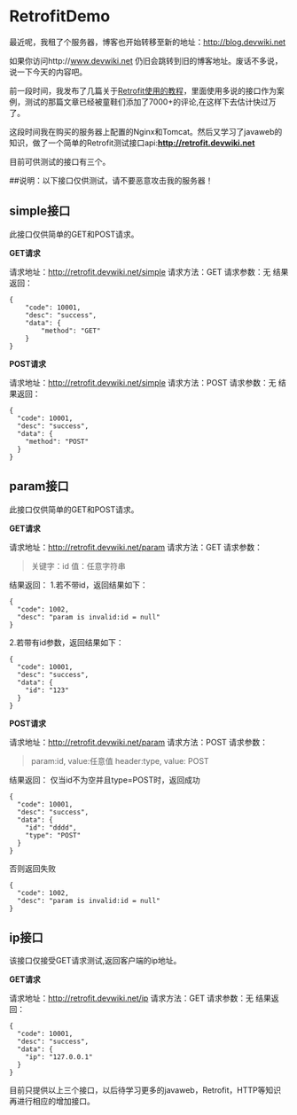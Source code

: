 # RetrofitDemo

最近呢，我租了个服务器，博客也开始转移至新的地址：http://blog.devwiki.net

如果你访问http://www.devwiki.net 仍旧会跳转到旧的博客地址。废话不多说，说一下今天的内容吧。

前一段时间，我发布了几篇关于[Retrofit使用的教程](http://www.devwiki.net/categories/Retrofit%E4%BD%BF%E7%94%A8%E6%95%99%E7%A8%8B/)，里面使用多说的接口作为案例，测试的那篇文章已经被童鞋们添加了7000+的评论,在这样下去估计快过万了。

这段时间我在购买的服务器上配置的Nginx和Tomcat。然后又学习了javaweb的知识，做了一个简单的Retrofit测试接口api:**http://retrofit.devwiki.net**

目前可供测试的接口有三个。

##说明：以下接口仅供测试，请不要恶意攻击我的服务器！

## simple接口

此接口仅供简单的GET和POST请求。

**GET请求**

请求地址：http://retrofit.devwiki.net/simple
请求方法：GET
请求参数：无
结果返回：

```
{
    "code": 10001,
    "desc": "success",
    "data": {
        "method": "GET"
    }
}
```

**POST请求**

请求地址：http://retrofit.devwiki.net/simple
请求方法：POST
请求参数：无
结果返回：

```
{
  "code": 10001,
  "desc": "success",
  "data": {
    "method": "POST"
  }
}
```

## param接口

此接口仅供简单的GET和POST请求。

**GET请求**

请求地址：http://retrofit.devwiki.net/param
请求方法：GET
请求参数：
> 关键字：id
> 值：任意字符串

结果返回：
1.若不带id，返回结果如下：

```
{
  "code": 1002,
  "desc": "param is invalid:id = null"
}
```

2.若带有id参数，返回结果如下：
```
{
  "code": 10001,
  "desc": "success",
  "data": {
    "id": "123"
  }
}
```

**POST请求**

请求地址：http://retrofit.devwiki.net/param
请求方法：POST
请求参数：
> param:id, value:任意值
> header:type, value: POST

结果返回：
仅当id不为空并且type=POST时，返回成功

```
{
  "code": 10001,
  "desc": "success",
  "data": {
    "id": "dddd",
    "type": "POST"
  }
}
```
否则返回失败
```
{
  "code": 1002,
  "desc": "param is invalid:id = null"
}
```

## ip接口

该接口仅接受GET请求测试,返回客户端的ip地址。

**GET请求**

请求地址：http://retrofit.devwiki.net/ip
请求方法：GET
请求参数：无
结果返回：
```
{
  "code": 10001,
  "desc": "success",
  "data": {
    "ip": "127.0.0.1"
  }
}
```

目前只提供以上三个接口，以后待学习更多的javaweb，Retrofit，HTTP等知识再进行相应的增加接口。
